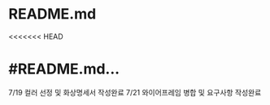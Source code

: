 # README.md
<<<<<<< HEAD

#README.md...	
=======
7/19 컬러 선정 및 화상명세서 작성완료
7/21 와이어프레임 병합 및 요구사항 작성완료
